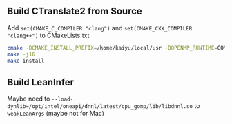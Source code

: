 
## Build CTranslate2 from Source

Add `set(CMAKE_C_COMPILER "clang")` and `set(CMAKE_CXX_COMPILER "clang++")` to CMakeLists.txt

```bash
cmake -DCMAKE_INSTALL_PREFIX=/home/kaiyu/local/usr -DOPENMP_RUNTIME=COMP -DWITH_CUDA=ON -DWITH_CUDNN=ON ..
make -j16
make install
```


## Build LeanInfer

Maybe need to `--load-dynlib=/opt/intel/oneapi/dnnl/latest/cpu_gomp/lib/libdnnl.so` to `weakLeanArgs` (maybe not for Mac)